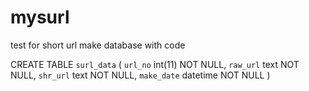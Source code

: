 # mysurl
test for short url
make database with code

CREATE TABLE `surl_data` (
  `url_no` int(11) NOT NULL,
  `raw_url` text NOT NULL,
  `shr_url` text NOT NULL,
  `make_date` datetime NOT NULL
)

